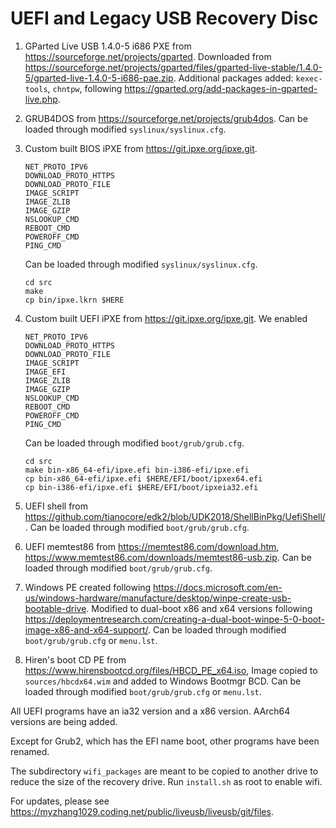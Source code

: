 # UEFI and Legacy USB Recovery Disc

1. GParted Live USB 1.4.0-5 i686 PXE from <https://sourceforge.net/projects/gparted>.
   Downloaded from <https://sourceforge.net/projects/gparted/files/gparted-live-stable/1.4.0-5/gparted-live-1.4.0-5-i686-pae.zip>.
   Additional packages added: `kexec-tools`, `chntpw`, following
   <https://gparted.org/add-packages-in-gparted-live.php>.

2. GRUB4DOS from <https://sourceforge.net/projects/grub4dos>.
   Can be loaded through modified `syslinux/syslinux.cfg`.

3. Custom built BIOS iPXE from <https://git.ipxe.org/ipxe.git>.
   ```
   NET_PROTO_IPV6
   DOWNLOAD_PROTO_HTTPS
   DOWNLOAD_PROTO_FILE
   IMAGE_SCRIPT
   IMAGE_ZLIB
   IMAGE_GZIP
   NSLOOKUP_CMD
   REBOOT_CMD
   POWEROFF_CMD
   PING_CMD
   ```
   Can be loaded through modified `syslinux/syslinux.cfg`.
   ```
   cd src
   make
   cp bin/ipxe.lkrn $HERE
   ```

4. Custom built UEFI iPXE from <https://git.ipxe.org/ipxe.git>.
   We enabled
   ```
   NET_PROTO_IPV6
   DOWNLOAD_PROTO_HTTPS
   DOWNLOAD_PROTO_FILE
   IMAGE_SCRIPT
   IMAGE_EFI
   IMAGE_ZLIB
   IMAGE_GZIP
   NSLOOKUP_CMD
   REBOOT_CMD
   POWEROFF_CMD
   PING_CMD
   ```
   Can be loaded through modified `boot/grub/grub.cfg`.
   ```
   cd src
   make bin-x86_64-efi/ipxe.efi bin-i386-efi/ipxe.efi
   cp bin-x86_64-efi/ipxe.efi $HERE/EFI/boot/ipxex64.efi
   cp bin-i386-efi/ipxe.efi $HERE/EFI/boot/ipxeia32.efi
   ```

5. UEFI shell from <https://github.com/tianocore/edk2/blob/UDK2018/ShellBinPkg/UefiShell/>.
   Can be loaded through modified `boot/grub/grub.cfg`.

6. UEFI memtest86 from <https://memtest86.com/download.htm>, <https://www.memtest86.com/downloads/memtest86-usb.zip>.
   Can be loaded through modified `boot/grub/grub.cfg`.

7. Windows PE created following <https://docs.microsoft.com/en-us/windows-hardware/manufacture/desktop/winpe-create-usb-bootable-drive>.
   Modified to dual-boot x86 and x64 versions following <https://deploymentresearch.com/creating-a-dual-boot-winpe-5-0-boot-image-x86-and-x64-support/>.
   Can be loaded through modified `boot/grub/grub.cfg` or `menu.lst`.

8. Hiren's boot CD PE from <https://www.hirensbootcd.org/files/HBCD_PE_x64.iso>,
   Image copied to `sources/hbcdx64.wim` and added to Windows Bootmgr BCD.
   Can be loaded through modified `boot/grub/grub.cfg` or `menu.lst`.

All UEFI programs have an ia32 version and a x86 version. AArch64 versions are
being added.

Except for Grub2, which has the EFI name boot, other programs have been renamed.

The subdirectory `wifi_packages` are meant to be copied to another drive to
reduce the size of the recovery drive. Run `install.sh` as root to enable wifi.

For updates, please see <https://myzhang1029.coding.net/public/liveusb/liveusb/git/files>.

